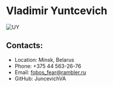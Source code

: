 # Vladimir Yuntcevich

![UY](https://user-images.githubusercontent.com/96787028/158532618-5158dd1b-43a8-45be-90de-ea5082d62bb6.png)

## Contacts:

* Location: Minsk, Belarus
* Phone: +375 44 563-26-76
* Email: fobos_fear@rambler.ru
* GitHub: JuncevichVA


